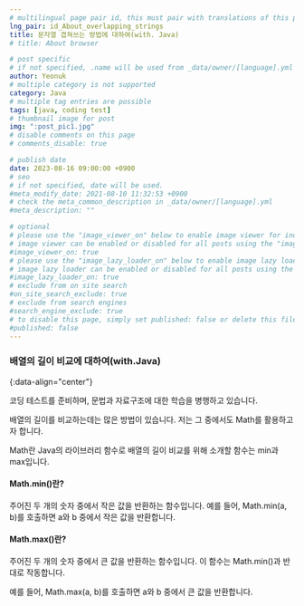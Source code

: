 ```yaml
---
# multilingual page pair id, this must pair with translations of this page. (This name must be unique)
lng_pair: id_About_overlapping_strings
title: 문자열 겹쳐쓰는 방법에 대하여(with. Java)
# title: About browser

# post specific
# if not specified, .name will be used from _data/owner/[language].yml
author: Yeonuk
# multiple category is not supported
category: Java
# multiple tag entries are possible
tags: [java, coding test]
# thumbnail image for post
img: ":post_pic1.jpg"
# disable comments on this page
# comments_disable: true

# publish date
date: 2023-08-16 09:00:00 +0900
# seo
# if not specified, date will be used.
#meta_modify_date: 2021-08-10 11:32:53 +0900
# check the meta_common_description in _data/owner/[language].yml
#meta_description: ""

# optional
# please use the "image_viewer_on" below to enable image viewer for individual pages or posts (_posts/ or [language]/_posts folders).
# image viewer can be enabled or disabled for all posts using the "image_viewer_posts: true" setting in _data/conf/main.yml.
#image_viewer_on: true
# please use the "image_lazy_loader_on" below to enable image lazy loader for individual pages or posts (_posts/ or [language]/_posts folders).
# image lazy loader can be enabled or disabled for all posts using the "image_lazy_loader_posts: true" setting in _data/conf/main.yml.
#image_lazy_loader_on: true
# exclude from on site search
#on_site_search_exclude: true
# exclude from search engines
#search_engine_exclude: true
# to disable this page, simply set published: false or delete this file
#published: false
---
```


<!-- outline-start -->

### 배열의 길이 비교에 대하여(with.Java)

{:data-align="center"}

<!-- outline-end -->

코딩 테스트를 준비하며, 문법과 자료구조에 대한 학습을 병행하고 있습니다.

배열의 길이를 비교하는데는 많은 방법이 있습니다. 저는 그 중에서도 Math를 활용하고자 합니다.

Math란 Java의 라이브러리 함수로 배열의 길이 비교를 위해 소개할 함수는 min과 max입니다.

#### Math.min()란?

주어진 두 개의 숫자 중에서 작은 값을 반환하는 함수입니다.
예를 들어, Math.min(a, b)를 호출하면 a와 b 중에서 작은 값을 반환합니다.

#### Math.max()란?

주어진 두 개의 숫자 중에서 큰 값을 반환하는 함수입니다. 이 함수는 Math.min()과 반대로 작동합니다.

예를 들어, Math.max(a, b)를 호출하면 a와 b 중에서 큰 값을 반환합니다.
